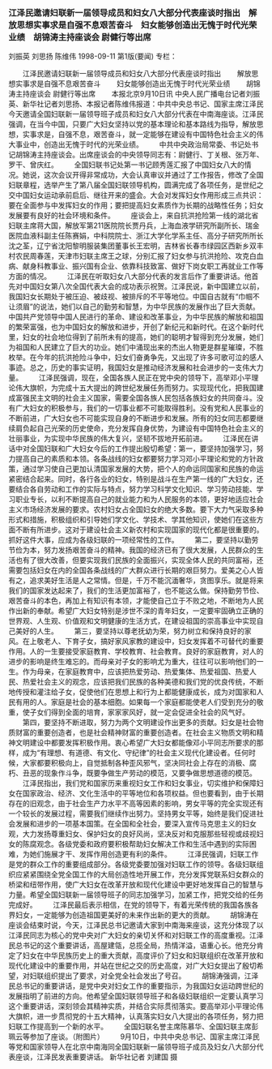### 江泽民邀请妇联新一届领导成员和妇女八大部分代表座谈时指出　解放思想实事求是自强不息艰苦奋斗　妇女能够创造出无愧于时代光荣业绩　胡锦涛主持座谈会  尉健行等出席
刘振英  刘思扬  陈维伟
1998-09-11
第1版(要闻)
专栏：

　　江泽民邀请妇联新一届领导成员和妇女八大部分代表座谈时指出
　　解放思想实事求是自强不息艰苦奋斗
　　妇女能够创造出无愧于时代光荣业绩
　　胡锦涛主持座谈会  尉健行等出席
　　本报北京9月10日讯  中央人民广播电台记者刘振英、新华社记者刘思扬、本报记者陈维伟报道：中共中央总书记、国家主席江泽民今天邀请全国妇联新一届领导班子成员和妇女八大部分代表在中南海座谈。江泽民强调，在当今中国，只要广大妇女坚持以党的基本理论和基本路线为指导，解放思想，实事求是，自强不息，艰苦奋斗，就一定能够在建设有中国特色社会主义的伟大事业中，创造出无愧于时代的光荣业绩。
　　中共中央政治局常委、书记处书记胡锦涛主持座谈会。出席座谈会的中央领导同志有：尉健行、丁关根、张万年、罗干、曾庆红。
　　全国妇联书记处第一书记顾秀莲汇报了中国妇女八大的情况。她说，这次会议开得非常成功，大会认真审议并通过了工作报告，修改了全国妇联章程，选举产生了第八届全国妇联领导机构，圆满完成了各项任务，是世纪之交中国妇女运动承前启后、继往开来的盛会。大会对发挥妇女作用形成三点共识：要在全面参与中发挥妇女的作用；要把提高妇女素质作为长期的战略性任务；妇女发展要有良好的社会环境和条件。
　　座谈会上，来自抗洪抢险第一线的湖北省妇联主席蒋大国，解放军第211医院院长贾丹兵，上海血液学研究所副所长、瑞金医院血液科副主任陈赛娟，中科院院士、浙江大学化学系主任、高分子研究所所长沈之荃，辽宁省沈阳黎明服装集团董事长王宏明，吉林省长春市绿园区西新乡双丰村农民周春莲，天津市妇联主席王之球，分别汇报了妇女参与抗洪抢险、攻克白血病、献身科教事业、振兴国有企业、依靠科技致富、做好下岗女职工再就业工作等方面的情况。
　　江泽民在听取妇女八大部分代表的发言后作了重要讲话。他首先对中国妇女第八次全国代表大会的成功表示祝贺。江泽民说，新中国建立以前，我国妇女长期处于被压迫、被歧视、被排斥的不平等地位。中国自古就有“巾帼不让须眉”的说法，她们以自己的勤劳和智慧，为中华民族的发展作出了巨大贡献。中国共产党领导中国人民进行的革命、建设和改革事业，为中华民族的解放和祖国的繁荣富强，也为中国妇女的解放和进步，开创了新纪元和新时代。在这个新时代里，妇女的社会地位得到了前所未有的提高，她们的聪明才智得到充分发展，她们为祖国和人民建立了巨大的功业。她们中涌现出来的杰出人物更是群星璀璨，不胜枚举。在今年的抗洪抢险斗争中，妇女们奋勇争先，又出现了许多可歌可泣的感人事迹。总之，历史的事实证明，我国妇女是推动经济发展和社会进步的一支伟大力量。
　　江泽民强调，现在，全国各族人民正在党中央的领导下，高举邓小平理论伟大旗帜，为完成十五大提出的跨世纪发展任务而努力。实现现代化，把我国建成富强民主文明的社会主义国家，需要全国各族人民包括各族妇女的共同奋斗。没有广大妇女的积极参与，我们的一切事业都不可能取得胜利。没有党和人民事业的不断前进，广大妇女也不可能实现自身的不断进步和发展。所有的妇女同志都要继续肩负起自己光荣的历史使命，充分发挥自身优势，为建设有中国特色社会主义的壮丽事业，为实现中华民族的伟大复兴，坚韧不拔地开拓前进。
　　江泽民在讲话中对全国妇联和广大妇女今后的工作提出殷切希望：第一，要坚持加强学习，努力提高自己的素质和本领。各条战线的妇女都要努力学习邓小平理论和党的方针政策，通过学习使自己更加认清国家发展的大势，把个人的命运同国家和民族的命运紧密结合起来。同时，各行各业的妇女，特别是战斗在生产第一线的广大妇女，还要结合各自劳动和工作的实际与特点，努力学习科学文化知识、学习劳动技能、学习职业专长，以利不断提高自己的就业能力和为人民服务的本领，更好地适应社会主义市场经济发展的要求。农村妇女占全国妇女的绝大多数。要下大力气采取多种形式和措施，积极组织和引导她们学文化、学技术、学其他知识，使她们在这些方面不断有所进步。这对于建设社会主义新农村和实现国家的现代化都是很重要的。抓好这件大事，应成为各级妇联的一项经常性的工作。
　　第二，要坚持以勤劳节俭为本，努力发扬艰苦奋斗的精神。我国的经济已有了很大发展，人民群众的生活也有了很大改善，但要实现我们民族的全面振兴，实现全体人民的共同富裕，还需要包括妇女在内的全国各条战线的广大群众进行长期的艰巨努力。爱美之心人皆有之，追求美好生活是人之常情。但是，千万不能沉湎奢华，贪图享乐。就是将来我们的国家发达起来了，我们的生活更加富裕了，也不能这么做。保持勤劳节俭、艰苦奋斗的本色，再加上有知识有本领，才能使自己立于不败之地，不断地为人民作出新的奉献。希望广大妇女特别是涉世不深的青年妇女，一定要牢固确立正确的世界观、人生观、价值观和文明健康的生活方式，在建设祖国的崇高事业中实现自己美好的人生。
　　第三，要坚持以尊老抚幼为荣，努力树立和保持良好的家风。在上敬老人、下育子女，搞好家风家教的建设中，妇女发挥着不可替代的重要作用。人的一生要接受家庭教育、学校教育、社会教育。良好的家庭教育，对人的进步的影响是终生难忘的。而母亲对子女的影响尤为重大，往往可以影响他们的一生。作为母亲，在家庭教育中，应该把热爱劳动、热爱集体、热爱祖国、热爱人民、热爱社会主义的观念，应该把我们民族的各种美德和我们党的优良传统，不断地传授和灌注给子女，促使他们在思想上和行为上都能健康成长，成为对国家和人民有用的人。家庭是社会的基本细胞。如果每一个家庭都能使老人们受到充分的敬重，使子女们得到全面的培育，家家家风好，就一定会促进全社会的风气好。
　　第四，要坚持不断进取，努力为两个文明建设作出更多的贡献。妇女是社会物质财富的重要创造者，也是社会精神财富的重要创造者。在社会主义物质文明和精神文明建设中都要发挥积极作用。衷心希望广大妇女都能像邓小平同志所要求的那样，成为“有理想、有道德、有文化、守纪律”的社会主义现代化建设者。任何时候，大家都要积极向上，自觉抵制各种歪风邪气，坚决同社会上存在的消极、腐朽、丑恶的现象作斗争，既要争做生产劳动的模范，又要争做思想道德的模范。
　　江泽民指出，我们党和国家历来重视妇女工作和妇女事业，切实维护和保障妇女在国家政治、经济、文化生活中的平等地位和各项权益。但也要看到，由于长期存在的旧观念，由于社会生产力水平不高等因素的影响，男女平等的完全实现还有一个较长的发展过程，需要我们继续作出努力。坚持男女平等，始终是我们促进社会发展和进步的一项基本国策。在全国和全社会，要深入宣传马克思主义的妇女观，大力发扬尊重妇女、保护妇女的良好风尚，坚决反对和克服那些轻视或歧视妇女的陈腐观念。各级党委和政府要积极帮助妇女解决工作和生活中遇到的实际困难，为她们施展才干、发挥作用创造更有利的条件。
　　江泽民强调，妇联工作是党的群众工作的重要组成部分。各级党委要加强对妇联工作的领导。各级妇联组织应紧紧围绕全党全国工作的大局创造性地开展工作，充分发挥党联系妇女群众的桥梁和纽带作用，使广大妇女在改革开放和现代化建设中更好地发挥自己的智慧与力量。希望全国妇联新一届领导班子的同志加强学习，加紧工作，把党交给的任务完成好。
　　江泽民最后表示相信，在党的领导下，有着光荣传统的我国各族各界妇女，一定能够为创造祖国更美好的未来作出新的更大的贡献。
　　胡锦涛在座谈会结束时说，今天，江泽民总书记邀请大家到中南海来座谈，这充分体现了以江泽民同志为核心的党中央对广大妇女的亲切关怀和对妇联工作的高度重视。江泽民总书记的这个重要讲话，高屋建瓴，总揽全局，热情洋溢，语重心长。他充分肯定了妇女在中华民族历史上的重大贡献，高度评价了妇女和妇联组织在改革开放和现代化建设中的重要作用，并站在世纪之交的历史高度，对广大妇女提出了殷切希望，对妇联组织提出了要求，对全党全社会发出了号召。
　　胡锦涛强调，江泽民总书记的重要讲话，是党中央对妇女工作的重要指示，为我国妇女运动跨世纪的发展指明了前进的方向。他希望全国妇联领导班子和各级妇联组织一定要认真学习这个重要讲话，深刻领会其精神实质，并结合实际贯彻落实。要高举邓小平理论伟大旗帜，进一步贯彻党的十五大精神，认真落实妇女八大提出的各项任务，努力把妇联工作提高到一个新的水平。
　　全国妇联名誉主席陈慕华、全国妇联主席彭珮云等参加了座谈。（附图片）
　　9月10日，中共中央总书记、国家主席江泽民等党和国家领导人在北京中南海同全国妇联新一届领导班子成员及妇女八大部分代表座谈，江泽民发表重要讲话。  新华社记者  刘建国  摄
